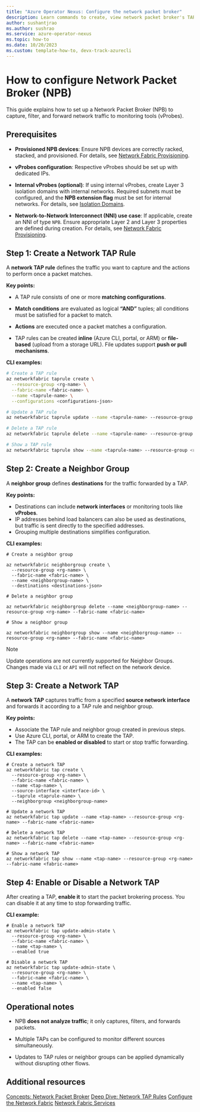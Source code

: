```yaml
---
title: "Azure Operator Nexus: Configure the network packet broker"
description: Learn commands to create, view network packet broker's TAPRule.
author: sushantjrao
ms.author: sushrao
ms.service: azure-operator-nexus
ms.topic: how-to
ms.date: 10/20/2023
ms.custom: template-how-to, devx-track-azurecli
---
```


# How to configure Network Packet Broker (NPB)

This guide explains how to set up a Network Packet Broker (NPB) to capture, filter, and forward network traffic to monitoring tools (vProbes).

## Prerequisites

- **Provisioned NPB devices**: Ensure NPB devices are correctly racked, stacked, and provisioned. For details, see [Network Fabric Provisioning](./howto-configure-network-fabric.md).

- **vProbes configuration**: Respective vProbes should be set up with dedicated IPs.

- **Internal vProbes (optional)**: If using internal vProbes, create Layer 3 isolation domains with internal networks. Required subnets must be configured, and the **NPB extension flag** must be set for internal networks. For details, see [Isolation Domains](./howto-configure-isolation-domain.md).

- **Network-to-Network Interconnect (NNI) use case**: If applicable, create an NNI of type `NPB`. Ensure appropriate Layer 2 and Layer 3 properties are defined during creation. For details, see [Network Fabric Provisioning](./howto-configure-network-fabric.md).


## Step 1: Create a Network TAP Rule

A **network TAP rule** defines the traffic you want to capture and the actions to perform once a packet matches.

**Key points:**

* A TAP rule consists of one or more **matching configurations**.

* **Match conditions** are evaluated as logical **“AND”** tuples; all conditions must be satisfied for a packet to match.

* **Actions** are executed once a packet matches a configuration.

* TAP rules can be created **inline** (Azure CLI, portal, or ARM) or **file-based** (upload from a storage URL). File updates support **push or pull mechanisms**.

**CLI examples:**

```bash
# Create a TAP rule
az networkfabric taprule create \
  --resource-group <rg-name> \
  --fabric-name <fabric-name> \
  --name <taprule-name> \
  --configurations <configurations-json>

# Update a TAP rule
az networkfabric taprule update --name <taprule-name> --resource-group <rg-name> --fabric-name <fabric-name>

# Delete a TAP rule
az networkfabric taprule delete --name <taprule-name> --resource-group <rg-name> --fabric-name <fabric-name>

# Show a TAP rule
az networkfabric taprule show --name <taprule-name> --resource-group <rg-name> --fabric-name <fabric-name>
```

## Step 2: Create a Neighbor Group

A **neighbor group** defines **destinations** for the traffic forwarded by a TAP.

**Key points:**

* Destinations can include **network interfaces** or monitoring tools like **vProbes**.
* IP addresses behind load balancers can also be used as destinations, but traffic is sent directly to the specified addresses.
* Grouping multiple destinations simplifies configuration.

**CLI examples:**

```AzCLI
# Create a neighbor group

az networkfabric neighborgroup create \
  --resource-group <rg-name> \
  --fabric-name <fabric-name> \
  --name <neighborgroup-name> \
  --destinations <destinations-json>

# Delete a neighbor group

az networkfabric neighborgroup delete --name <neighborgroup-name> --resource-group <rg-name> --fabric-name <fabric-name>

# Show a neighbor group

az networkfabric neighborgroup show --name <neighborgroup-name> --resource-group <rg-name> --fabric-name <fabric-name>
```

> [!Note]
> Update operations are not currently supported for Neighbor Groups. Changes made via `CLI` or `API` will not reflect on the network device.

## Step 3: Create a Network TAP

A **network TAP** captures traffic from a specified **source network interface** and forwards it according to a TAP rule and neighbor group.

**Key points:**

* Associate the TAP rule and neighbor group created in previous steps.
* Use Azure CLI, portal, or ARM to create the TAP.
* The TAP can be **enabled or disabled** to start or stop traffic forwarding.

**CLI examples:**

```AzCLI
# Create a network TAP
az networkfabric tap create \
  --resource-group <rg-name> \
  --fabric-name <fabric-name> \
  --name <tap-name> \
  --source-interface <interface-id> \
  --taprule <taprule-name> \
  --neighborgroup <neighborgroup-name>

# Update a network TAP
az networkfabric tap update --name <tap-name> --resource-group <rg-name> --fabric-name <fabric-name>

# Delete a network TAP
az networkfabric tap delete --name <tap-name> --resource-group <rg-name> --fabric-name <fabric-name>

# Show a network TAP
az networkfabric tap show --name <tap-name> --resource-group <rg-name> --fabric-name <fabric-name>
```


## Step 4: Enable or Disable a Network TAP

After creating a TAP, **enable it** to start the packet brokering process. You can disable it at any time to stop forwarding traffic.

**CLI example:**

```AzCLI
# Enable a network TAP
az networkfabric tap update-admin-state \
  --resource-group <rg-name> \
  --fabric-name <fabric-name> \
  --name <tap-name> \
  --enabled true

# Disable a network TAP
az networkfabric tap update-admin-state \
  --resource-group <rg-name> \
  --fabric-name <fabric-name> \
  --name <tap-name> \
  --enabled false
```

## Operational notes

* NPB **does not analyze traffic**; it only captures, filters, and forwards packets.

* Multiple TAPs can be configured to monitor different sources simultaneously.

* Updates to TAP rules or neighbor groups can be applied dynamically without disrupting other flows.


## Additional resources
[Concepts: Network Packet Broker](./concepts-nexus-network-packet-broker.md)
[Deep Dive: Network TAP Rules](./concepts-nexus-network-tap-rules.md)
[Configure the Network Fabric](./howto-configure-network-fabric.md)
[Network Fabric Services](./concepts-network-fabric-services.md)
